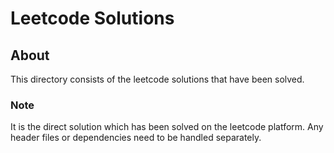 # Leetcode Solutions

## About

This directory consists of the leetcode solutions that have been solved.

### Note

It is the direct solution which has been solved on the leetcode platform. Any header files or dependencies need to be handled separately.
